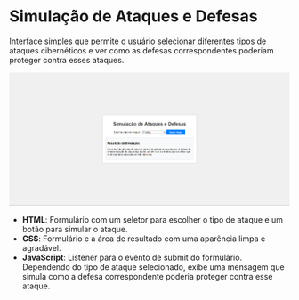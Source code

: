 # Simulação de Ataques e Defesas

Interface simples que permite o usuário selecionar diferentes tipos de ataques cibernéticos e ver como as defesas correspondentes poderiam proteger contra esses ataques.

![Imagem Simulacao](assets/image.png)

- **HTML**: Formulário com um seletor para escolher o tipo de ataque e um botão para simular o ataque.
- **CSS**: Formulário e a área de resultado com uma aparência limpa e agradável.
- **JavaScript**: Listener para o evento de submit do formulário. Dependendo do tipo de ataque selecionado, exibe uma mensagem que simula como a defesa correspondente poderia proteger contra esse ataque.
